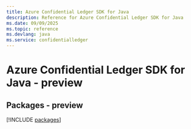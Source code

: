 ```yaml
---
title: Azure Confidential Ledger SDK for Java
description: Reference for Azure Confidential Ledger SDK for Java
ms.date: 09/09/2025
ms.topic: reference
ms.devlang: java
ms.service: confidentialledger
---
```

# Azure Confidential Ledger SDK for Java - preview
## Packages - preview
[!INCLUDE [packages](confidential-ledger-index.md)]